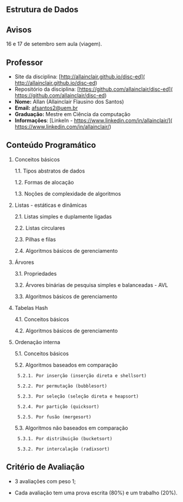 ## Estrutura de Dados

## Avisos

16 e 17 de setembro sem aula (viagem).

## Professor

* Site da disciplina: [http://allainclair.github.io/disc-ed](
  http://allainclair.github.io/disc-ed)
* Repositório da disciplina: [https://github.com/allainclair/disc-ed](
  https://github.com/allainclair/disc-ed)
* **Nome:** Allan (Allainclair Flausino dos Santos)
* **Email:** afsantos2@uem.br
* **Graduação:** Mestre em Ciência da computação
* **Informações**: [LinkeIn - https://www.linkedin.com/in/allainclair/](
  https://www.linkedin.com/in/allainclair/)


## Conteúdo Programático

1. Conceitos básicos

    1.1. Tipos abstratos de dados

    1.2. Formas de alocação

    1.3. Noções de complexidade de algoritmos

2. Listas - estáticas e dinâmicas

    2.1. Listas simples e duplamente ligadas

    2.2. Listas circulares

    2.3. Pilhas e filas

    2.4. Algoritmos básicos de gerenciamento

3. Árvores

    3.1. Propriedades

    3.2. Árvores binárias de pesquisa simples e balanceadas - AVL

    3.3. Algoritmos básicos de gerenciamento

4. Tabelas Hash

    4.1. Conceitos básicos

    4.2. Algoritmos básicos de gerenciamento

5. Ordenação interna

    5.1. Conceitos básicos

    5.2. Algoritmos baseados em comparação

        5.2.1. Por inserção (inserção direta e shellsort)

        5.2.2. Por permutação (bubblesort)

        5.2.3. Por seleção (seleção direta e heapsort)

        5.2.4. Por partição (quicksort)

        5.2.5. Por fusão (mergesort)

    5.3. Algoritmos não baseados em comparação

        5.3.1. Por distribuição (bucketsort)

        5.3.2. Por intercalação (radixsort)

## Critério de Avaliação

* 3 avaliações com peso 1;

* Cada avaliação tem uma prova escrita (80%) e um trabalho (20%).
